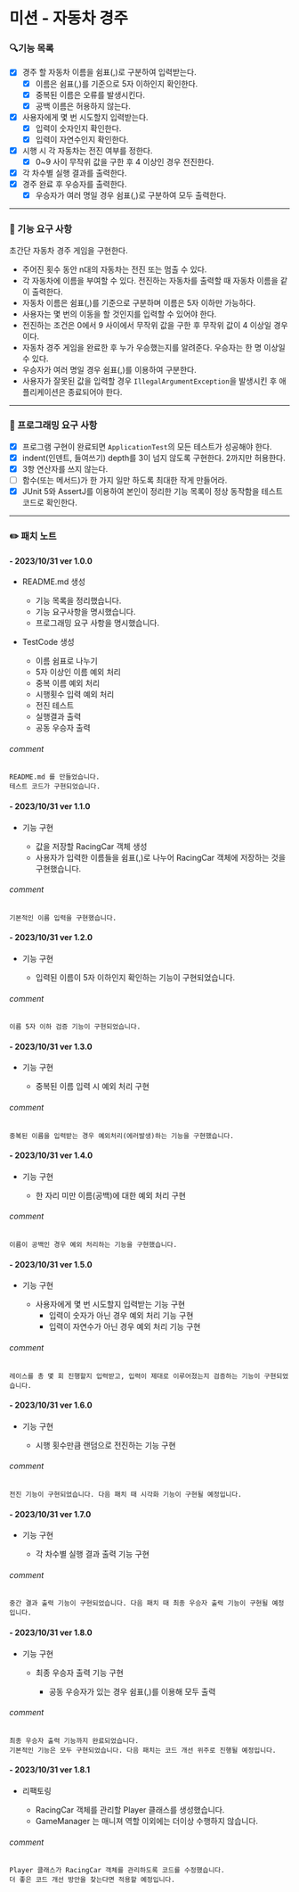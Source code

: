 # 미션 - 자동차 경주

### 🔍기능 목록

- [x] 경주 할 자동차 이름을 쉼표(,)로 구분하여 입력받는다.
    - [x] 이름은 쉼표(,)를 기준으로 5자 이하인지 확인한다.
    - [x] 중복된 이름은 오류를 발생시킨다.
    - [x] 공백 이름은 허용하지 않는다.
- [x] 사용자에게 몇 번 시도할지 입력받는다.
    - [x] 입력이 숫자인지 확인한다.
    - [x] 입력이 자연수인지 확인한다.
- [x] 시행 시 각 자동차는 전진 여부를 정한다.
    - [x] 0~9 사이 무작위 값을 구한 후 4 이상인 경우 전진한다.
- [x] 각 차수별 실행 결과를 출력한다.
- [x] 경주 완료 후 우승자를 출력한다.
    - [x] 우승자가 여러 명일 경우 쉼표(,)로 구분하여 모두 출력한다.

---

### 🚀 기능 요구 사항

초간단 자동차 경주 게임을 구현한다.

- 주어진 횟수 동안 n대의 자동차는 전진 또는 멈출 수 있다.
- 각 자동차에 이름을 부여할 수 있다. 전진하는 자동차를 출력할 때 자동차 이름을 같이 출력한다.
- 자동차 이름은 쉼표(,)를 기준으로 구분하며 이름은 5자 이하만 가능하다.
- 사용자는 몇 번의 이동을 할 것인지를 입력할 수 있어야 한다.
- 전진하는 조건은 0에서 9 사이에서 무작위 값을 구한 후 무작위 값이 4 이상일 경우이다.
- 자동차 경주 게임을 완료한 후 누가 우승했는지를 알려준다. 우승자는 한 명 이상일 수 있다.
- 우승자가 여러 명일 경우 쉼표(,)를 이용하여 구분한다.
- 사용자가 잘못된 값을 입력할 경우 `IllegalArgumentException`을 발생시킨 후 애플리케이션은 종료되어야 한다.

---

### 🎯 프로그래밍 요구 사항

- [x] 프로그램 구현이 완료되면 `ApplicationTest`의 모든 테스트가 성공해야 한다.
- [x] indent(인덴트, 들여쓰기) depth를 3이 넘지 않도록 구현한다. 2까지만 허용한다.
- [x] 3항 연산자를 쓰지 않는다.
- [ ] 함수(또는 메서드)가 한 가지 일만 하도록 최대한 작게 만들어라.
- [x] JUnit 5와 AssertJ를 이용하여 본인이 정리한 기능 목록이 정상 동작함을 테스트 코드로 확인한다.

---

### ✏️ 패치 노트

#### - 2023/10/31 ver 1.0.0

- README.md 생성

    - 기능 목록을 정리했습니다.
    - 기능 요구사항을 명시했습니다.
    - 프로그래밍 요구 사항을 명시했습니다.

- TestCode 생성

    - 이름 쉼표로 나누기
    - 5자 이상인 이름 예외 처리
    - 중복 이름 예외 처리
    - 시행횟수 입력 예외 처리
    - 전진 테스트
    - 실행결과 출력
    - 공동 우승자 출력

######      comment
    README.md 를 만들었습니다.
    테스트 코드가 구현되었습니다.

#### - 2023/10/31 ver 1.1.0

- 기능 구현

   - 값을 저장할 RacingCar 객체 생성
   - 사용자가 입력한 이름들을 쉼표(,)로 나누어 RacingCar 객체에 저장하는 것을 구현했습니다.

######      comment
    기본적인 이름 입력을 구현했습니다.

#### - 2023/10/31 ver 1.2.0

- 기능 구현

  - 입력된 이름이 5자 이하인지 확인하는 기능이 구현되었습니다.

######      comment
    이름 5자 이하 검증 기능이 구현되었습니다.

#### - 2023/10/31 ver 1.3.0

- 기능 구현

  - 중복된 이름 입력 시 예외 처리 구현

######      comment
    중복된 이름을 입력받는 경우 예외처리(에러발생)하는 기능을 구현했습니다.

#### - 2023/10/31 ver 1.4.0

- 기능 구현

  - 한 자리 미만 이름(공백)에 대한 예외 처리 구현

######      comment
    이름이 공백인 경우 예외 처리하는 기능을 구현했습니다.

#### - 2023/10/31 ver 1.5.0

- 기능 구현

  - 사용자에게 몇 번 시도할지 입력받는 기능 구현
    - 입력이 숫자가 아닌 경우 예외 처리 기능 구현
    - 입력이 자연수가 아닌 경우 예외 처리 기능 구현

######      comment
    레이스를 총 몇 회 진행할지 입력받고, 입력이 제대로 이루어졌는지 검증하는 기능이 구현되었습니다.

#### - 2023/10/31 ver 1.6.0

- 기능 구현

  - 시행 횟수만큼 랜덤으로 전진하는 기능 구현

######      comment
    전진 기능이 구현되었습니다. 다음 패치 때 시각화 기능이 구현될 예정입니다.

#### - 2023/10/31 ver 1.7.0

- 기능 구현

  - 각 차수별 실행 결과 출력 기능 구현

######      comment
    중간 결과 출력 기능이 구현되었습니다. 다음 패치 때 최종 우승자 출력 기능이 구현될 예정입니다.

#### - 2023/10/31 ver 1.8.0

- 기능 구현

  - 최종 우승자 출력 기능 구현
  
     - 공동 우승자가 있는 경우 쉼표(,)를 이용해 모두 출력

######      comment
    최종 우승자 출력 기능까지 완료되었습니다.
    기본적인 기능은 모두 구현되었습니다. 다음 패치는 코드 개선 위주로 진행될 예정입니다.

#### - 2023/10/31 ver 1.8.1

- 리팩토링

   - RacingCar 객체를 관리할 Player 클래스를 생성했습니다.
   - GameManager 는 매니져 역할 이외에는 더이상 수행하지 않습니다.

######      comment
    Player 클래스가 RacingCar 객체를 관리하도록 코드를 수정했습니다.
    더 좋은 코드 개선 방안을 찾는다면 적용할 예정입니다.